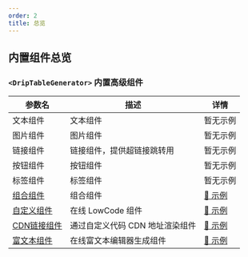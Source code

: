```yaml
---
order: 2
title: 总览
---
```


## 内置组件总览

### `<DripTableGenerator>` 内置高级组件

| 参数名 | 描述 | 详情 |
| ----- | ---- | ---- |
| 文本组件 | 文本组件 | 暂无示例 |
| 图片组件 | 图片组件 | 暂无示例 |
| 链接组件 | 链接组件，提供超链接跳转用 | 暂无示例 |
| 按钮组件 | 按钮组件 | 暂无示例 |
| 标签组件 | 标签组件 | 暂无示例 |
| [组合组件](/drip-table-generator/components/group) | 组合组件 | [🔗 示例](/drip-table-generator/components/group) |
| [自定义组件](/drip-table-generator/components/lowcode) | 在线 LowCode 组件 | [🔗 示例](/drip-table-generator/components/lowcode) |
| [CDN链接组件](/drip-table-generator/components/cdn-link) | 通过自定义代码 CDN 地址渲染组件 | [🔗 示例](/drip-table-generator/components/cdn-link) |
| [富文本组件](/drip-table-generator/components/rich-text) | 在线富文本编辑器生成组件 | [🔗 示例](/drip-table-generator/components/rich-text) |
